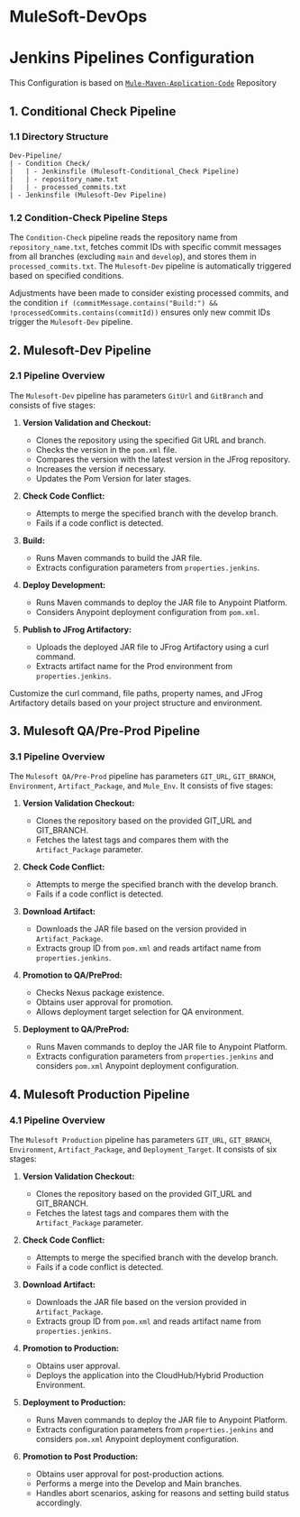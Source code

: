 # MuleSoft-DevOps
# Jenkins Pipelines Configuration
This Configuration is based on [`Mule-Maven-Application-Code`](https://github.com/architvarma/Mule-Maven-Application-Code.git) Repository

## 1. Conditional Check Pipeline

### 1.1 Directory Structure

```
Dev-Pipeline/
| - Condition Check/
|   | - Jenkinsfile (Mulesoft-Conditional_Check Pipeline)
|   | - repository_name.txt
|   | - processed_commits.txt
| - Jenkinsfile (Mulesoft-Dev Pipeline)
```

### 1.2 Condition-Check Pipeline Steps

The `Condition-Check` pipeline reads the repository name from `repository_name.txt`, fetches commit IDs with specific commit messages from all branches (excluding `main` and `develop`), and stores them in `processed_commits.txt`. The `Mulesoft-Dev` pipeline is automatically triggered based on specified conditions.

Adjustments have been made to consider existing processed commits, and the condition `if (commitMessage.contains("Build:") && !processedCommits.contains(commitId))` ensures only new commit IDs trigger the `Mulesoft-Dev` pipeline.

## 2. Mulesoft-Dev Pipeline

### 2.1 Pipeline Overview

The `Mulesoft-Dev` pipeline has parameters `GitUrl` and `GitBranch` and consists of five stages:

1. **Version Validation and Checkout:**
   - Clones the repository using the specified Git URL and branch.
   - Checks the version in the `pom.xml` file.
   - Compares the version with the latest version in the JFrog repository.
   - Increases the version if necessary.
   - Updates the Pom Version for later stages.

2. **Check Code Conflict:**
   - Attempts to merge the specified branch with the develop branch.
   - Fails if a code conflict is detected.

3. **Build:**
   - Runs Maven commands to build the JAR file.
   - Extracts configuration parameters from `properties.jenkins`.

4. **Deploy Development:**
   - Runs Maven commands to deploy the JAR file to Anypoint Platform.
   - Considers Anypoint deployment configuration from `pom.xml`.

5. **Publish to JFrog Artifactory:**
   - Uploads the deployed JAR file to JFrog Artifactory using a curl command.
   - Extracts artifact name for the Prod environment from `properties.jenkins`.

Customize the curl command, file paths, property names, and JFrog Artifactory details based on your project structure and environment.

## 3. Mulesoft QA/Pre-Prod Pipeline

### 3.1 Pipeline Overview

The `Mulesoft QA/Pre-Prod` pipeline has parameters `GIT_URL`, `GIT_BRANCH`, `Environment`, `Artifact_Package`, and `Mule_Env`. It consists of five stages:

1. **Version Validation Checkout:**
   - Clones the repository based on the provided GIT_URL and GIT_BRANCH.
   - Fetches the latest tags and compares them with the `Artifact_Package` parameter.

2. **Check Code Conflict:**
   - Attempts to merge the specified branch with the develop branch.
   - Fails if a code conflict is detected.

3. **Download Artifact:**
   - Downloads the JAR file based on the version provided in `Artifact_Package`.
   - Extracts group ID from `pom.xml` and reads artifact name from `properties.jenkins`.

4. **Promotion to QA/PreProd:**
   - Checks Nexus package existence.
   - Obtains user approval for promotion.
   - Allows deployment target selection for QA environment.

5. **Deployment to QA/PreProd:**
   - Runs Maven commands to deploy the JAR file to Anypoint Platform.
   - Extracts configuration parameters from `properties.jenkins` and considers `pom.xml` Anypoint deployment configuration.

## 4. Mulesoft Production Pipeline

### 4.1 Pipeline Overview

The `Mulesoft Production` pipeline has parameters `GIT_URL`, `GIT_BRANCH`, `Environment`, `Artifact_Package`, and `Deployment_Target`. It consists of six stages:

1. **Version Validation Checkout:**
   - Clones the repository based on the provided GIT_URL and GIT_BRANCH.
   - Fetches the latest tags and compares them with the `Artifact_Package` parameter.

2. **Check Code Conflict:**
   - Attempts to merge the specified branch with the develop branch.
   - Fails if a code conflict is detected.

3. **Download Artifact:**
   - Downloads the JAR file based on the version provided in `Artifact_Package`.
   - Extracts group ID from `pom.xml` and reads artifact name from `properties.jenkins`.

4. **Promotion to Production:**
   - Obtains user approval.
   - Deploys the application into the CloudHub/Hybrid Production Environment.

5. **Deployment to Production:**
   - Runs Maven commands to deploy the JAR file to Anypoint Platform.
   - Extracts configuration parameters from `properties.jenkins` and considers `pom.xml` Anypoint deployment configuration.

6. **Promotion to Post Production:**
   - Obtains user approval for post-production actions.
   - Performs a merge into the Develop and Main branches.
   - Handles abort scenarios, asking for reasons and setting build status accordingly.
